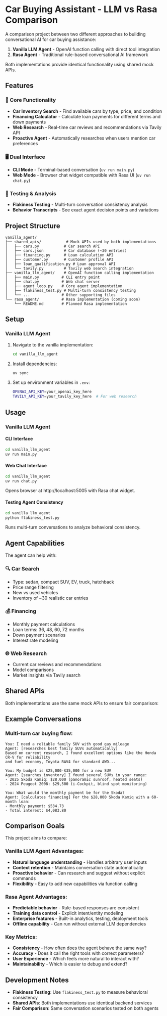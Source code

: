 # Car Buying Assistant - LLM vs Rasa Comparison

A comparison project between two different approaches to building conversational AI for car buying assistance:

1. **Vanilla LLM Agent** - OpenAI function calling with direct tool integration
2. **Rasa Agent** - Traditional rule-based conversational AI framework

Both implementations provide identical functionality using shared mock APIs.

## Features

### 🚗 Core Functionality
- **Car Inventory Search** - Find available cars by type, price, and condition
- **Financing Calculator** - Calculate loan payments for different terms and down payments
- **Web Research** - Real-time car reviews and recommendations via Tavily API
- **Proactive Agent** - Automatically researches when users mention car preferences

### 🖥️ Dual Interface
- **CLI Mode** - Terminal-based conversation (`uv run main.py`)
- **Web Mode** - Browser chat widget compatible with Rasa UI (`uv run chat.py`)

### 🧪 Testing & Analysis
- **Flakiness Testing** - Multi-turn conversation consistency analysis
- **Behavior Transcripts** - See exact agent decision points and variations

## Project Structure

```
vanilla_agent/
├── shared_apis/           # Mock APIs used by both implementations
│   ├── cars.py           # Car search API
│   ├── cars.json         # Car database (~30 entries)  
│   ├── financing.py      # Loan calculation API
│   ├── customer.py       # Customer profile API
│   ├── loan_qualification.py # Loan approval API
│   └── tavily.py         # Tavily web search integration
├── vanilla_llm_agent/    # OpenAI function calling implementation
│   ├── main.py          # CLI entry point
│   ├── chat.py          # Web chat server
│   ├── agent_loop.py    # Core agent implementation
│   ├── flakiness_test.py # Multi-turn consistency testing
│   └── ...              # Other supporting files
└── rasa_agent/          # Rasa implementation (coming soon)
    └── README.md        # Planned Rasa implementation
```

## Setup

### Vanilla LLM Agent

1. Navigate to the vanilla implementation:
   ```bash
   cd vanilla_llm_agent
   ```

2. Install dependencies:
   ```bash
   uv sync
   ```

3. Set up environment variables in `.env`:
   ```bash
   OPENAI_API_KEY=your_openai_key_here
   TAVILY_API_KEY=your_tavily_key_here  # For web research
   ```

## Usage

### Vanilla LLM Agent

#### CLI Interface
```bash
cd vanilla_llm_agent
uv run main.py
```

#### Web Chat Interface
```bash
cd vanilla_llm_agent
uv run chat.py
```
Opens browser at http://localhost:5005 with Rasa chat widget.

#### Testing Agent Consistency
```bash
cd vanilla_llm_agent
python flakiness_test.py
```
Runs multi-turn conversations to analyze behavioral consistency.

## Agent Capabilities

The agent can help with:

### 🔍 Car Search
- Type: sedan, compact SUV, EV, truck, hatchback
- Price range filtering
- New vs used vehicles
- Inventory of ~30 realistic car entries

### 💰 Financing
- Monthly payment calculations
- Loan terms: 36, 48, 60, 72 months
- Down payment scenarios
- Interest rate modeling

### 🌐 Web Research  
- Current car reviews and recommendations
- Model comparisons
- Market insights via Tavily search

## Shared APIs

Both implementations use the same mock APIs to ensure fair comparison:

## Example Conversations

### Multi-turn car buying flow:
```
You: I need a reliable family SUV with good gas mileage
Agent: [researches best family SUVs automatically]
Based on current research, I found excellent options like the Honda CR-V for reliability 
and fuel economy, Toyota RAV4 for standard AWD...

You: My budget is $25,000-$35,000 for a new SUV  
Agent: [searches inventory] I found several SUVs in your range:
- 2025 Skoda Kamiq: $28,000 (panoramic sunroof, heated seats)
- 2024 Peugeot 2008: $29,500 (i-Cockpit, blind spot monitoring)

You: What would the monthly payment be for the Skoda?
Agent: [calculates financing] For the $28,000 Skoda Kamiq with a 60-month loan:
- Monthly payment: $534.73
- Total interest: $4,083.80
```

## Comparison Goals

This project aims to compare:

### **Vanilla LLM Agent Advantages:**
- **Natural language understanding** - Handles arbitrary user inputs
- **Context retention** - Maintains conversation state automatically  
- **Proactive behavior** - Can research and suggest without explicit commands
- **Flexibility** - Easy to add new capabilities via function calling

### **Rasa Agent Advantages:**
- **Predictable behavior** - Rule-based responses are consistent
- **Training data control** - Explicit intent/entity modeling
- **Enterprise features** - Built-in analytics, testing, deployment tools
- **Offline capability** - Can run without external LLM dependencies

### **Key Metrics:**
- **Consistency** - How often does the agent behave the same way?
- **Accuracy** - Does it call the right tools with correct parameters?
- **User Experience** - Which feels more natural to interact with?
- **Maintainability** - Which is easier to debug and extend?

## Development Notes

- **Flakiness Testing**: Use `flakiness_test.py` to measure behavioral consistency
- **Shared APIs**: Both implementations use identical backend services
- **Fair Comparison**: Same conversation scenarios tested on both agents